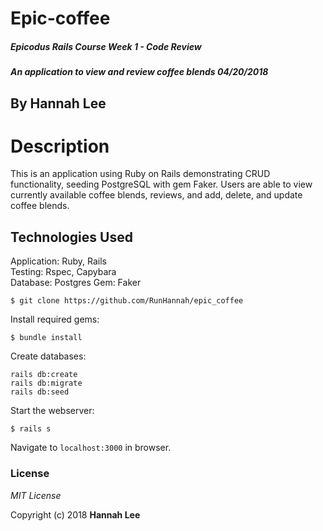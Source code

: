 # Epic-coffee

##### Epicodus Rails Course Week 1 - Code Review

##### An application to view and review coffee blends 04/20/2018

## By Hannah Lee

# Description

This is an application using Ruby on Rails demonstrating CRUD functionality, seeding PostgreSQL with gem Faker. Users are able to view currently available coffee blends, reviews, and add, delete, and update coffee blends.

## Technologies Used

Application: Ruby, Rails<br>
Testing: Rspec, Capybara<br>
Database: Postgres
Gem: Faker

```
$ git clone https://github.com/RunHannah/epic_coffee
```

Install required gems:
```
$ bundle install
```

Create databases:
```
rails db:create
rails db:migrate
rails db:seed
```

Start the webserver:
```
$ rails s
```

Navigate to `localhost:3000` in browser.

### License

  *MIT License*

Copyright (c) 2018 **Hannah Lee**

